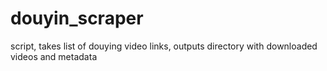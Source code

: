 # douyin_scraper
script, takes list of douying video links, outputs directory with downloaded videos and metadata
